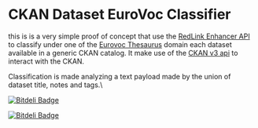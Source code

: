 CKAN Dataset EuroVoc Classifier
===============================

this is is a very simple proof of concept that use the [RedLink Enhancer API](http://dev.redlink.io/) to classify under one of the [Eurovoc Thesaurus](http://eurovoc.europa.eu/) domain each dataset available in a generic CKAN catalog.
It make use of the [CKAN v3 api](http://docs.ckan.org/en/latest/api/index.html) to interact with the CKAN.

Classification is made analyzing a text payload made by the union of dataset title, notes and tags.\

[![Bitdeli Badge](https://d2weczhvl823v0.cloudfront.net/sciamlab/ckan-eurovoc-classifier-poc/trend.png)](https://bitdeli.com/free "Bitdeli Badge")


[![Bitdeli Badge](https://d2weczhvl823v0.cloudfront.net/sciamlab/ckan-eurovoc-classifier-poc/trend.png)](https://bitdeli.com/free "Bitdeli Badge")

